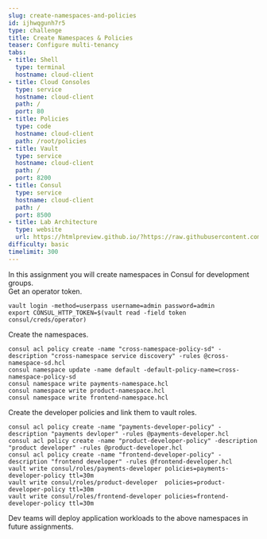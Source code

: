 ```yaml
---
slug: create-namespaces-and-policies
id: ijhwqgunh7r5
type: challenge
title: Create Namespaces & Policies
teaser: Configure multi-tenancy
tabs:
- title: Shell
  type: terminal
  hostname: cloud-client
- title: Cloud Consoles
  type: service
  hostname: cloud-client
  path: /
  port: 80
- title: Policies
  type: code
  hostname: cloud-client
  path: /root/policies
- title: Vault
  type: service
  hostname: cloud-client
  path: /
  port: 8200
- title: Consul
  type: service
  hostname: cloud-client
  path: /
  port: 8500
- title: Lab Architecture
  type: website
  url: https://htmlpreview.github.io/?https://raw.githubusercontent.com/hashicorp/field-workshops-consul/add-consul-multi-cloud/instruqt-tracks/multi-cloud-service-networking-with-consul/assets/diagrams/diagrams.html
difficulty: basic
timelimit: 300
---
```

In this assignment you will create namespaces in Consul for development groups. <br>
Get an operator token. <br>
```
vault login -method=userpass username=admin password=admin
export CONSUL_HTTP_TOKEN=$(vault read -field token consul/creds/operator)
```
Create the namespaces. <br>
```
consul acl policy create -name "cross-namespace-policy-sd" -description "cross-namespace service discovery" -rules @cross-namespace-sd.hcl
consul namespace update -name default -default-policy-name=cross-namespace-policy-sd
consul namespace write payments-namespace.hcl
consul namespace write product-namespace.hcl
consul namespace write frontend-namespace.hcl
```
Create the developer policies and link them to vault roles. <br>
```
consul acl policy create -name "payments-developer-policy" -description "payments devloper" -rules @payments-developer.hcl
consul acl policy create -name "product-developer-policy" -description  "product developer" -rules @product-developer.hcl
consul acl policy create -name "frontend-developer-policy" -description "frontend developer" -rules @frontend-developer.hcl
vault write consul/roles/payments-developer policies=payments-developer-policy ttl=30m
vault write consul/roles/product-developer  policies=product-developer-policy ttl=30m
vault write consul/roles/frontend-developer policies=frontend-developer-policy ttl=30m
```
Dev teams will deploy application workloads to the above namespaces in future assignments.
